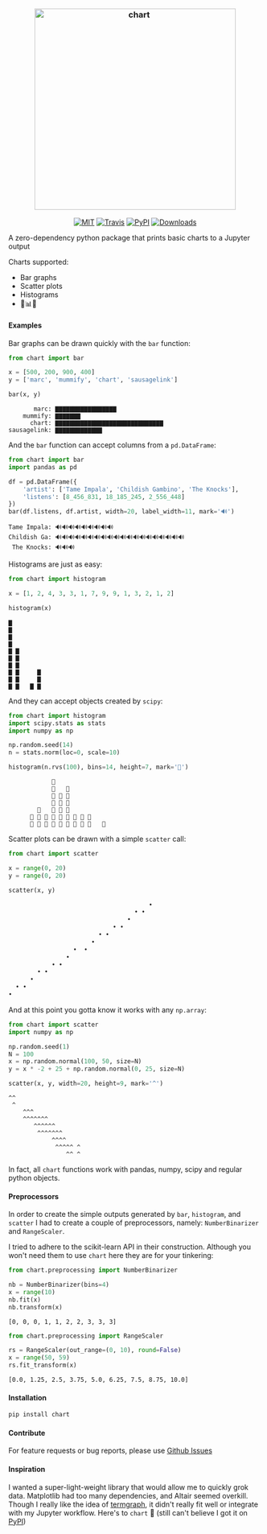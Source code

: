 <h3 align="center">
  <img src="https://raw.githubusercontent.com/maxhumber/chart/master/images/logo.png" width="400px" alt="chart">
</h3>
<p align="center">
  <a href="https://opensource.org/licenses/MIT"><img alt="MIT" src="https://img.shields.io/github/license/maxhumber/chart.svg"></a>
  <a href="https://travis-ci.org/maxhumber/chart"><img alt="Travis" src="https://img.shields.io/travis/maxhumber/chart.svg"></a>
  <a href="https://pypi.python.org/pypi/chart"><img alt="PyPI" src="https://img.shields.io/pypi/v/chart.svg"></a>
  <a href="https://pypi.python.org/pypi/chart"><img alt="Downloads" src="https://img.shields.io/pypi/dm/chart.svg"></a>
</p>

A zero-dependency python package that prints basic charts to a Jupyter output

Charts supported:

- Bar graphs
- Scatter plots
- Histograms
- 🍑📊👏

#### Examples

Bar graphs can be drawn quickly with the `bar` function:

```python
from chart import bar

x = [500, 200, 900, 400]
y = ['marc', 'mummify', 'chart', 'sausagelink']

bar(x, y)
```

```
       marc: ▇▇▇▇▇▇▇▇▇▇▇▇▇▇▇▇▇             
    mummify: ▇▇▇▇▇▇▇                       
      chart: ▇▇▇▇▇▇▇▇▇▇▇▇▇▇▇▇▇▇▇▇▇▇▇▇▇▇▇▇▇▇
sausagelink: ▇▇▇▇▇▇▇▇▇▇▇▇▇                              
```

And the `bar` function can accept columns from a `pd.DataFrame`:

```python
from chart import bar
import pandas as pd

df = pd.DataFrame({
    'artist': ['Tame Impala', 'Childish Gambino', 'The Knocks'],
    'listens': [8_456_831, 18_185_245, 2_556_448]
})
bar(df.listens, df.artist, width=20, label_width=11, mark='🔊')
```

```
Tame Impala: 🔊🔊🔊🔊🔊🔊🔊🔊🔊           
Childish Ga: 🔊🔊🔊🔊🔊🔊🔊🔊🔊🔊🔊🔊🔊🔊🔊🔊🔊🔊🔊🔊
 The Knocks: 🔊🔊🔊                                
```

Histograms are just as easy:

```python
from chart import histogram

x = [1, 2, 4, 3, 3, 1, 7, 9, 9, 1, 3, 2, 1, 2]

histogram(x)
```

```
▇        
▇        
▇        
▇        
▇ ▇      
▇ ▇      
▇ ▇      
▇ ▇     ▇
▇ ▇     ▇
▇ ▇   ▇ ▇
```

And they can accept objects created by `scipy`:

```python
from chart import histogram
import scipy.stats as stats
import numpy as np

np.random.seed(14)
n = stats.norm(loc=0, scale=10)

histogram(n.rvs(100), bins=14, height=7, mark='🍑')
```

```
            🍑              
            🍑   🍑          
            🍑 🍑 🍑          
            🍑 🍑 🍑          
        🍑   🍑 🍑 🍑          
      🍑 🍑 🍑 🍑 🍑 🍑 🍑 🍑 🍑    
      🍑 🍑 🍑 🍑 🍑 🍑 🍑 🍑 🍑   🍑
```

Scatter plots can be drawn with a simple `scatter` call:

```python
from chart import scatter

x = range(0, 20)
y = range(0, 20)

scatter(x, y)
```

```python
                                       •
                                   • •  
                                 •      
                             • •        
                         • •            
                       •                
                  •  •                  
                •                       
            • •                         
        • •                             
      •                                 
  • •                                   
•                                       
```

And at this point you gotta know it works with any `np.array`:

```python
from chart import scatter
import numpy as np

np.random.seed(1)
N = 100
x = np.random.normal(100, 50, size=N)
y = x * -2 + 25 + np.random.normal(0, 25, size=N)

scatter(x, y, width=20, height=9, mark='^')
```

```
^^                  
 ^                  
    ^^^             
    ^^^^^^^         
       ^^^^^^       
        ^^^^^^^     
            ^^^^    
             ^^^^^ ^
                ^^ ^
```

In fact, all `chart` functions work with pandas, numpy, scipy and regular python objects.

#### Preprocessors

In order to create the simple outputs generated by `bar`, `histogram`, and `scatter` I had to create a couple of preprocessors, namely: `NumberBinarizer` and `RangeScaler`.

I tried to adhere to the scikit-learn API in their construction. Although you won't need them to use `chart` here they are for your tinkering:

```python
from chart.preprocessing import NumberBinarizer

nb = NumberBinarizer(bins=4)
x = range(10)
nb.fit(x)
nb.transform(x)
```

```
[0, 0, 0, 1, 1, 2, 2, 3, 3, 3]
```

```python
from chart.preprocessing import RangeScaler

rs = RangeScaler(out_range=(0, 10), round=False)
x = range(50, 59)
rs.fit_transform(x)
```

```
[0.0, 1.25, 2.5, 3.75, 5.0, 6.25, 7.5, 8.75, 10.0]
```

#### Installation

```python
pip install chart
```

#### Contribute

For feature requests or bug reports, please use [Github Issues](https://github.com/maxhumber/chart/issues)

#### Inspiration

I wanted a super-light-weight library that would allow me to quickly grok data. Matplotlib had too many dependencies, and Altair seemed overkill. Though I really like the idea of [termgraph](https://github.com/mkaz/termgraph), it didn't really fit well or integrate with my Jupyter workflow. Here's to `chart` 🥂 (still can't believe I got it on [PyPI](https://pypi.org/project/chart/))
